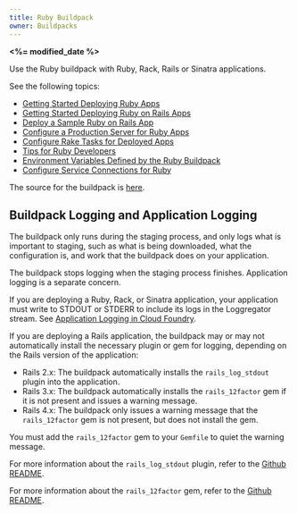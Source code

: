 ```yaml
---
title: Ruby Buildpack
owner: Buildpacks
---
```


<strong><%= modified_date %></strong>

Use the Ruby buildpack with Ruby, Rack, Rails or Sinatra applications.

See the following topics:

* [Getting Started Deploying Ruby Apps](./gsg-ruby.html)
* [Getting Started Deploying Ruby on Rails Apps](./gsg-ror.html)
* [Deploy a Sample Ruby on Rails App](./sample-ror.html)
* [Configure a Production Server for Ruby Apps](./ruby-prod-server.html)
* [Configure Rake Tasks for Deployed Apps](./rake-config.html)
* [Tips for Ruby Developers](./ruby-tips.html)
* [Environment Variables Defined by the Ruby Buildpack](./ruby-environment.html)
* [Configure Service Connections for Ruby](./ruby-service-bindings.html)


The source for the buildpack is [here](https://github.com/cloudfoundry/cf-buildpack-ruby).

## Buildpack Logging and Application Logging ##

The buildpack only runs during the staging process, and only logs
what is important to staging, such as what is being downloaded, what the
configuration is, and work that the buildpack does on your application.

The buildpack stops logging when the staging process finishes.
Application logging is a separate concern.

If you are deploying a Ruby, Rack, or Sinatra application, your application must write to STDOUT or STDERR to include its logs in the
Loggregator stream.
See [Application Logging in Cloud Foundry](../../devguide/deploy-apps/streaming-logs.html).

If you are deploying a Rails application, the buildpack may or may not automatically install the necessary plugin or gem for logging, depending on the Rails version of the application:

* Rails 2.x: The buildpack automatically installs the `rails_log_stdout` plugin into the application.
* Rails 3.x: The buildpack automatically installs the `rails_12factor` gem if it is not present and issues a warning message.
* Rails 4.x: The buildpack only issues a warning message that the `rails_12factor` gem is not present, but does not install the gem.

You must add the `rails_12factor` gem to your `Gemfile` to quiet the warning message.

For more information about the `rails_log_stdout` plugin, refer to the [Github README](https://github.com/ddollar/rails_log_stdout).

For more information about the `rails_12factor` gem, refer to the [Github README](https://github.com/heroku/rails_12factor).
